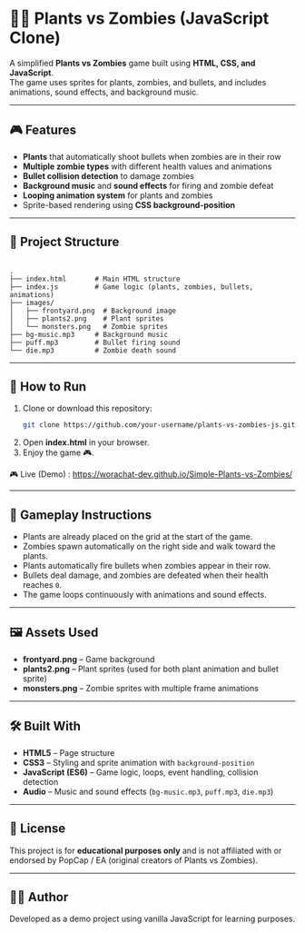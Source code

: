 # 🌱🧟 Plants vs Zombies (JavaScript Clone)

A simplified **Plants vs Zombies** game built using **HTML, CSS, and JavaScript**.  
The game uses sprites for plants, zombies, and bullets, and includes animations, sound effects, and background music.

---

## 🎮 Features
- **Plants** that automatically shoot bullets when zombies are in their row  
- **Multiple zombie types** with different health values and animations  
- **Bullet collision detection** to damage zombies  
- **Background music** and **sound effects** for firing and zombie defeat  
- **Looping animation system** for plants and zombies  
- Sprite-based rendering using **CSS background-position**  

---

## 📂 Project Structure
```

.
├── index.html       # Main HTML structure
├── index.js         # Game logic (plants, zombies, bullets, animations)
├── images/
│   ├── frontyard.png  # Background image
│   ├── plants2.png    # Plant sprites
│   └── monsters.png   # Zombie sprites
├── bg-music.mp3     # Background music
├── puff.mp3         # Bullet firing sound
└── die.mp3          # Zombie death sound

````

---

## 🚀 How to Run
1. Clone or download this repository:
   ```bash
   git clone https://github.com/your-username/plants-vs-zombies-js.git

2. Open **index.html** in your browser.
3. Enjoy the game 🎮.

🎮 Live (Demo) : https://worachat-dev.github.io/Simple-Plants-vs-Zombies/

---

## 🎯 Gameplay Instructions

* Plants are already placed on the grid at the start of the game.
* Zombies spawn automatically on the right side and walk toward the plants.
* Plants automatically fire bullets when zombies appear in their row.
* Bullets deal damage, and zombies are defeated when their health reaches `0`.
* The game loops continuously with animations and sound effects.

---

## 🖼️ Assets Used

* **frontyard.png** – Game background
* **plants2.png** – Plant sprites (used for both plant animation and bullet sprite)
* **monsters.png** – Zombie sprites with multiple frame animations

---

## 🛠️ Built With

* **HTML5** – Page structure
* **CSS3** – Styling and sprite animation with `background-position`
* **JavaScript (ES6)** – Game logic, loops, event handling, collision detection
* **Audio** – Music and sound effects (`bg-music.mp3`, `puff.mp3`, `die.mp3`)

---

## 📜 License

This project is for **educational purposes only** and is not affiliated with or endorsed by PopCap / EA (original creators of Plants vs Zombies).

---

## 👨‍💻 Author

Developed as a demo project using vanilla JavaScript for learning purposes.



